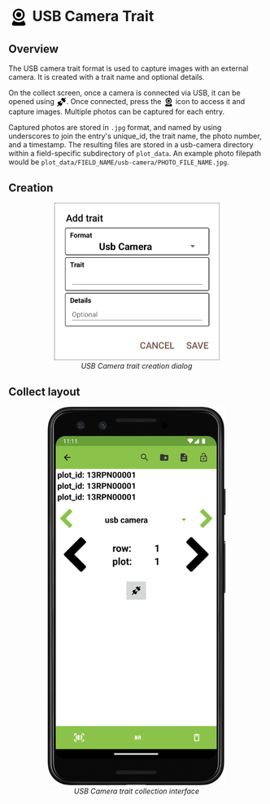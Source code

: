 <img ref="usb_camera" style="vertical-align: middle;" src="_static/icons/formats/webcam.png" width="40px"> USB Camera Trait
===========================================================================

Overview
--------

The USB camera trait format is used to capture images with an external
camera. It is created with a trait name and optional details.

On the collect screen, once a camera is connected via USB, it can be
opened using
<img ref="connect" style="vertical-align: middle;" src="_static/icons/formats/connection.png" width="20px">. Once
connected, press the
<img ref="usb_camera" style="vertical-align: middle;" src="_static/icons/formats/webcam.png" width="20px"> icon to
access it and capture images. Multiple photos can be captured for each
entry.

Captured photos are stored in `.jpg` format, and named by using underscores to join the entry's unique_id, the trait name, the photo number, and a timestamp. The resulting files are stored in a usb-camera directory within a field-specific subdirectory of `plot_data`. An example photo filepath would be `plot_data/FIELD_NAME/usb-camera/PHOTO_FILE_NAME.jpg`.

Creation
--------

<figure align="center" class="image">
  <img src="_static/images/traits/formats/create_usb_camera.png" width="325px"> 
  <figcaption><i>USB Camera trait creation dialog</i></figcaption> 
</figure>

Collect layout
--------------

<figure align="center" class="image">
  <img src="_static/images/traits/formats/collect_usb_camera_framed.png" width="350px"> 
  <figcaption><i>USB Camera trait collection interface</i></figcaption> 
</figure>
